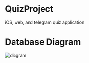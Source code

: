# QuizProject
iOS, web, and telegram quiz application


# Database Diagram

![diagram](https://i.ibb.co/2km6DZ6/Quiz-Database-1.png)
